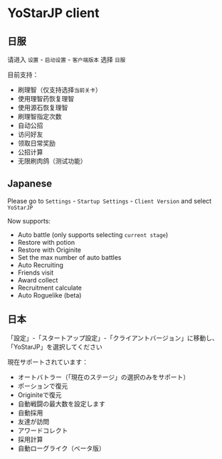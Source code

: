 # YoStarJP client

## 日服

请进入 `设置` - `启动设置` - `客户端版本` 选择 `日服`

目前支持：  

- 刷理智（仅支持选择`当前关卡`）
- 使用理智药恢复理智
- 使用源石恢复理智
- 刷理智指定次数
- 自动公招
- 访问好友
- 领取日常奖励
- 公招计算
- 无限刷肉鸽（测试功能）

## Japanese

Please go to `Settings` - `Startup Settings` - `Client Version` and select `YoStarJP`

Now supports:  

- Auto battle (only supports selecting `current stage`)
- Restore with potion
- Restore with Originite
- Set the max number of auto battles
- Auto Recruiting
- Friends visit
- Award collect
- Recruitment calculate
- Auto Roguelike (beta)

## 日本

「設定」-「スタートアップ設定」-「クライアントバージョン」に移動し、「YoStarJP」を選択してください

現在サポートされています：

- オートバトラー（「現在のステージ」の選択のみをサポート）
- ポーションで復元
- Originiteで復元
- 自動戦闘の最大数を設定します
- 自動採用
- 友達が訪問
- アワードコレクト
- 採用計算
- 自動ローグライク（ベータ版）
